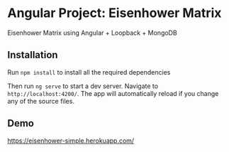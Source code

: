 # Angular Project: Eisenhower Matrix

Eisenhower Matrix using Angular + Loopback + MongoDB

## Installation

Run `npm install` to install all the required dependencies

Then run `ng serve` to start a dev server.
Navigate to `http://localhost:4200/`. The app will automatically reload if you change any of the source files.

## Demo

https://eisenhower-simple.herokuapp.com/
